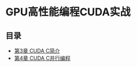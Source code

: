 # GPU高性能编程CUDA实战

## 目录

* [第3章 CUDA C简介](./3_cuda_c_introduction)
* [第4章 CUDA C并行编程](./4_cuda_c_parallel_programming)